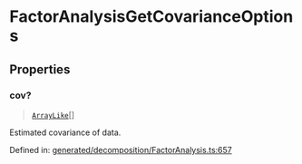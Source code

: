 # FactorAnalysisGetCovarianceOptions

## Properties

### cov?

> [`ArrayLike`](../types/ArrayLike.md)[]

Estimated covariance of data.

Defined in:  [generated/decomposition/FactorAnalysis.ts:657](https://github.com/transitive-bullshit/scikit-learn-ts/blob/92ab806/packages/sklearn/src/generated/decomposition/FactorAnalysis.ts#L657)
